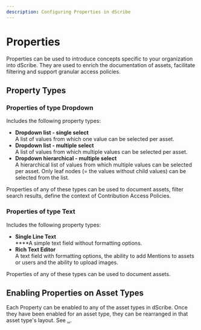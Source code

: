 ```yaml
---
description: Configuring Properties in dScribe
---
```


# Properties

Properties can be used to introduce concepts specific to your organization into dScribe. They are used to enrich the documentation of assets, facilitate filtering and support granular access policies.

## Property Types

### Properties of type Dropdown

Includes the following property types:

* **Dropdown list - single select**\
  A list of values from which one value can be selected per asset.&#x20;
* **Dropdown list - multiple select**\
  A list of values from which multiple values can be selected per asset.&#x20;
* **Dropdown hierarchical - multiple select**\
  A hierarchical list of values from which multiple values can be selected per asset. Only leaf nodes (= the values without child values) can be selected from the list.

Properties of any of these types can be used to document assets, filter search results, define the context of Contribution Access Policies.

### Properties of type Text

Includes the following property types:

* **Single Line Text**\
  ****A simple text field without formatting options.
* **Rich Text Editor**\
  A text field with formatting options, the ability to add Mentions to assets or users and the ability to upload images.&#x20;

Properties of any of these types can be used to document assets.&#x20;

## Enabling Properties on Asset Types&#x20;

Each Property can be enabled to any of the asset types in dScribe. Once they have been enabled for an asset type, they can be rearranged in that asset type's layout. See [..](../ "mention").
